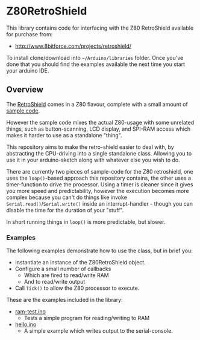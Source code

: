 # Z80RetroShield

This library contains code for interfacing with the Z80 RetroShield available for purchase from:

* http://www.8bitforce.com/projects/retroshield/

To install clone/download into `~/Arduino/libraries` folder.  Once you've done
that you should find the examples available the next time you start your
arduino IDE.


## Overview


The [RetroShield](http://www.8bitforce.com/projects/retroshield/) comes in a Z80 flavour, complete with a small amount of [sample code](https://gitlab.com/8bitforce/retroshieldz80).

However the sample code mixes the actual Z80-usage with some unrelated things, such as button-scanning, LCD display, and SPI-RAM access which makes it harder to use as a standalone "thing".

This repository aims to make the retro-shield easier to deal with, by abstracting the CPU-driving into a single standalone class.  Allowing you to use it in your arduino-sketch along with whatever else you wish to do.

There are currently two pieces of sample-code for the Z80 retroshield, one uses the `loop()`-based approach this repository contains, the other uses a timer-function to drive the processor.  Using a timer is cleaner since it gives you more speed and predictability, however the execution becomes more complex because you can't do things like invoke `Serial.read()`/`Serial.write()` inside an interrupt-handler - though you can disable the time for the duration of your "stuff".

In short running things in `loop()` is more predictable, but slower.

### Examples

The following examples demonstrate how to use the class, but in brief you:

* Instantiate an instance of the Z80RetroShield object.
* Configure a small number of callbacks
  * Which are fired to read/write RAM
  * And to read/write output
* Call `Tick()` to allow the Z80 processor to execute.

These are the examples included in the library:

* [ram-test.ino](examples/ram-test/ram-test.ino)
  * Tests a simple program for reading/writing to RAM
* [hello.ino](examples/hello/hello.ino)
  * A simple example which writes output to the serial-console.
